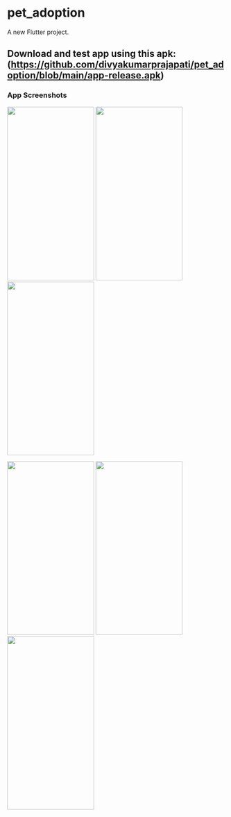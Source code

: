 # pet_adoption

A new Flutter project.

## Download and test app using this apk: (https://github.com/divyakumarprajapati/pet_adoption/blob/main/app-release.apk)

### App Screenshots

<img src="https://user-images.githubusercontent.com/50908133/236599489-83694374-ebb3-4184-85a6-6a079c9b04b6.png" width="200" height="400" /> <img src="https://user-images.githubusercontent.com/50908133/236599493-9f004906-6e90-44fc-a0af-0b41430d46ed.png" width="200" height="400" /> <img src="https://user-images.githubusercontent.com/50908133/236599495-e172b9e0-77de-484f-b885-8cf99a8f84d8.png" width="200" height="400" />

<img src="https://user-images.githubusercontent.com/50908133/236599496-11a6929b-37d0-4c7b-bf2f-c0f7cf461de0.png" width="200" height="400" />

<img src="https://user-images.githubusercontent.com/50908133/236599497-852b49f0-b9b0-4ce6-8514-0cb85c75c4af.png" width="200" height="400" />

<img src="https://user-images.githubusercontent.com/50908133/236599498-b650aec6-101a-4171-a937-8504c8c58602.png" width="200" height="400" />
